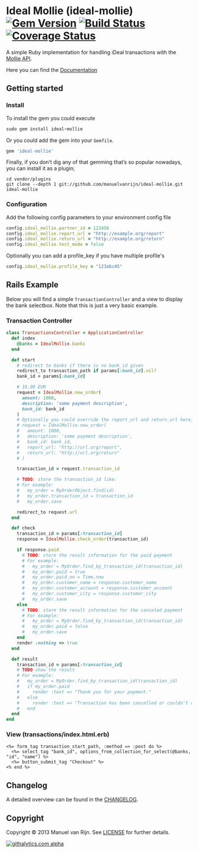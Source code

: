 # Ideal Mollie (ideal-mollie) [![Gem Version](https://badge.fury.io/rb/ideal-mollie.png)][gemversion] [![Build Status](https://secure.travis-ci.org/manuelvanrijn/ideal-mollie.png?branch=master)][travis] [![Coverage Status](https://coveralls.io/repos/manuelvanrijn/ideal-mollie/badge.png?branch=coveralls)][coveralls]

[gemversion]: http://badge.fury.io/rb/ideal-mollie
[travis]: http://travis-ci.org/manuelvanrijn/ideal-mollie
[coveralls]: https://coveralls.io/r/manuelvanrijn/ideal-mollie?branch=coveralls

A simple Ruby implementation for handling iDeal transactions with the [Mollie API](https://www.mollie.nl/support/documentatie/betaaldiensten/ideal/).

Here you can find the [Documentation](http://rubydoc.info/github/manuelvanrijn/ideal-mollie/master/frames)

## Getting started

### Install

To install the gem you could execute

```ruby
sudo gem install ideal-mollie
```

Or you could add the gem into your `Gemfile`.

```ruby
gem 'ideal-mollie'
```

Finally, if you don’t dig any of that gemming that’s so popular nowadays, you can install it as a plugin;

```
cd vendor/plugins
git clone --depth 1 git://github.com/manuelvanrijn/ideal-mollie.git ideal-mollie
```

### Configuration

Add the following config parameters to your environment config file

```ruby
config.ideal_mollie.partner_id = 123456
config.ideal_mollie.report_url = "http://example.org/report"
config.ideal_mollie.return_url = "http://example.org/return"
config.ideal_mollie.test_mode = false
```

Optionally you can add a profile_key if you have multiple profile's

```ruby
config.ideal_mollie.profile_key = "123abc45"
```

## Rails Example

Below you will find a simple `TransactionController` and a view to display the bank selectbox. Note that this is just a very basic example.

### Transaction Controller

```ruby
class TransactionsController < ApplicationController
  def index
    @banks = IdealMollie.banks
  end

  def start
    # redirect to banks if there is no bank_id given
    redirect_to transaction_path if params[:bank_id].nil?
    bank_id = params[:bank_id]

    # 10,00 EUR
    request = IdealMollie.new_order(
      amount: 1000,
      description: 'some payment description',
      bank_id: bank_id
    )
    # Optionally you could override the report_url and return_url here, by doing:
    # request = IdealMollie.new_order(
    #   amount: 1000,
    #   description: 'some payment description',
    #   bank_id: bank_id,
    #   report_url: "http://url.org/report",
    #   return_url: "http://url.org/return"
    # )

    transaction_id = request.transaction_id

    # TODO: store the transaction_id like:
    # For example:
    #   my_order = MyOrderObject.find(id)
    #   my_order.transaction_id = transaction_id
    #   my_order.save

    redirect_to request.url
  end

  def check
    transaction_id = params[:transaction_id]
    response = IdealMollie.check_order(transaction_id)

    if response.paid
      # TODO: store the result information for the paid payment
      # For example:
      #   my_order = MyOrder.find_by_transaction_id(transaction_id)
      #   my_order.paid = true
      #   my_order.paid_on = Time.now
      #   my_order.customer_name = response.customer_name
      #   my_order.customer_account = response.customer_account
      #   my_order.customer_city = response.customer_city
      #   my_order.save
    else
      # TODO: store the result information for the canceled payment
      # For example:
      #   my_order = MyOrder.find_by_transaction_id(transaction_id)
      #   my_order.paid = false
      #   my_order.save
    end
    render :nothing => true
  end

  def result
    transaction_id = params[:transaction_id]
    # TODO show the result
    # For example:
    #   my_order = MyOrder.find_by_transaction_id(transaction_id)
    #   if my_order.paid
    #     render :text => "Thank you for your payment."
    #   else
    #     render :text => "Transaction has been cancelled or couldn't complete"
    #   end
  end
end
```

### View (transactions/index.html.erb)

```erb
<%= form_tag transaction_start_path, :method => :post do %>
  <%= select_tag "bank_id", options_from_collection_for_select(@banks, "id", "name") %>
  <%= button_submit_tag "Checkout" %>
<% end %>
```

## Changelog

A detailed overview can be found in the [CHANGELOG](https://github.com/manuelvanrijn/ideal-mollie/blob/master/CHANGELOG.md).

## Copyright

Copyright © 2013 Manuel van Rijn. See [LICENSE](https://github.com/manuelvanrijn/ideal-mollie/blob/master/LICENSE.md) for further details.

[![githalytics.com alpha](https://cruel-carlota.pagodabox.com/c3b01a288913d7f68d75d2fd837d9dcd "githalytics.com")](http://githalytics.com/manuelvanrijn/ideal-mollie)
